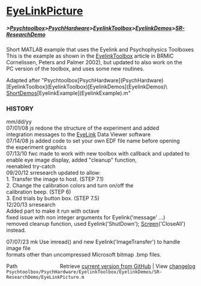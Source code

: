# [EyeLinkPicture](EyeLinkPicture)
##### >[Psychtoolbox](Psychtoolbox)>[PsychHardware](PsychHardware)>[EyelinkToolbox](EyelinkToolbox)>[EyelinkDemos](EyelinkDemos)>[SR-ResearchDemo](SR-ResearchDemo)

Short MATLAB example that uses the Eyelink and Psychophysics Toolboxes  
This is the example as shown in the [EyelinkToolbox](EyelinkToolbox) article in BRMIC  
Cornelissen, Peters and Palmer 2002), but updated to also work on the  
PC version of the toolbox, and uses some new routines.  
  
Adapted after "Psychtoolbox\[PsychHardware](PsychHardware)\[EyelinkToolbox](EyelinkToolbox)\[EyelinkDemos](EyelinkDemos)\  
[ShortDemos](ShortDemos)\[EyelinkExample](EyelinkExample).m"  
  
### HISTORY  
  
mm/dd/yy  
07/01/08 js   redone the structure of the experiment and added  
              integration messages to the [EyeLink](EyeLink) Data Viewer software  
07/14/08 js   added code to set your own EDF file name before opening  
              the experiment graphics  
07/13/10 fwc  made to work with new toolbox with callback and updated to  
              enable eye image display, added "cleanup" function,  
              reenabled try-catch  
09/20/12 srresearch updated to allow:  
              1. Transfer the image to host. (STEP 7.1)  
              2. Change the calibration colors and turn on/off the  
                 calibration beep. (STEP 6)  
              3. End trials by button box. (STEP 7.5)  
12/20/13 srresearch  
              Added part to make it run with octave  
              fixed issue with non integer arguments for Eyelink('message' ...)  
              removed cleanup function, used Eyelink('ShutDown'); [Screen](Screen)('CloseAll') instead.  
  
07/07/23 mk   Use imread() and new Eyelink('ImageTransfer') to handle image file  
              formats other than uncompressed Microsoft bitmap .bmp files.  
  




<div class="code_header" style="text-align:right;">
  <span style="float:left;">Path&nbsp;&nbsp;</span> <span class="counter">Retrieve <a href=
  "https://raw.github.com/Psychtoolbox-3/Psychtoolbox-3/beta/Psychtoolbox/PsychHardware/EyelinkToolbox/EyelinkDemos/SR-ResearchDemo/EyeLinkPicture.m">current version from GitHub</a> | View <a href=
  "https://github.com/Psychtoolbox-3/Psychtoolbox-3/commits/beta/Psychtoolbox/PsychHardware/EyelinkToolbox/EyelinkDemos/SR-ResearchDemo/EyeLinkPicture.m">changelog</a></span>
</div>
<div class="code">
  <code>Psychtoolbox/PsychHardware/EyelinkToolbox/EyelinkDemos/SR-ResearchDemo/EyeLinkPicture.m</code>
</div>


